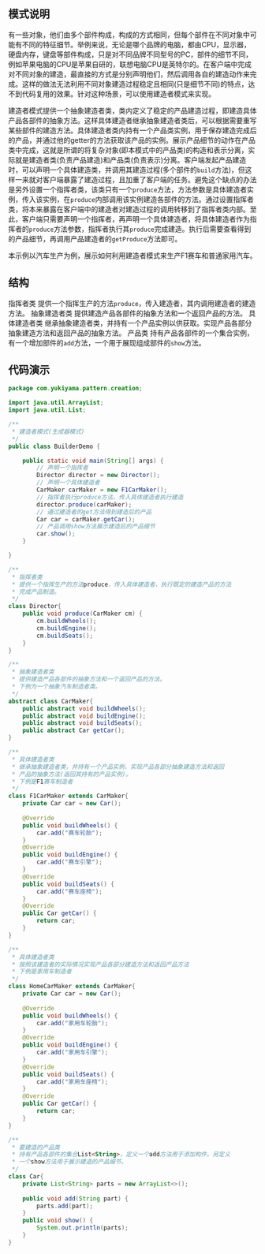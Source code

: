 ## 模式说明
有一些对象，他们由多个部件构成，构成的方式相同，但每个部件在不同对象中可能有不同的特征细节。举例来说，无论是哪个品牌的电脑，都由CPU，显示器，硬盘内存，键盘等部件构成，只是对不同品牌不同型号的PC，部件的细节不同，例如苹果电脑的CPU是苹果自研的，联想电脑CPU是英特尔的。在客户端中完成对不同对象的建造，最直接的方式是分别声明他们，然后调用各自的建造动作来完成。这样的做法无法利用不同对象建造过程稳定且相同(只是细节不同)的特点，达不到代码复用的效果。针对这种场景，可以使用建造者模式来实现。
​

建造者模式提供一个抽象建造者类，类内定义了稳定的产品建造过程，即建造具体产品各部件的抽象方法。这样具体建造者继承抽象建造者类后，可以根据需要重写某些部件的建造方法。具体建造者类内持有一个产品类实例，用于保存建造完成后的产品，并通过他的getter的方法获取该产品的实例。展示产品细节的动作在产品类中完成，这就是所谓的将复杂对象(即本模式中的产品类)的构造和表示分离，实际就是建造者类(负责产品建造)和产品类(负责表示)分离。客户端发起产品建造时，可以声明一个具体建造类，并调用其建造过程(多个部件的`build`方法)，但这样一来就对客户端暴露了建造过程，且加重了客户端的任务。避免这个缺点的办法是另外设置一个指挥者类，该类只有一个`produce`方法，方法参数是具体建造者实例，传入该实例，在`produce`内部调用该实例建造各部件的方法。通过设置指挥者类，将本来暴露在客户端中的建造者对建造过程的调用转移到了指挥者类内部。至此，客户端只需要声明一个指挥者，再声明一个具体建造者，将具体建造者作为指挥者的`produce`方法参数，指挥者执行其`produce`完成建造。执行后需要查看得到的产品细节，再调用产品建造者的`getProduce`方法即可。
​

本示例以汽车生产为例，展示如何利用建造者模式来生产F1赛车和普通家用汽车。
​

## 结构
指挥者类
  提供一个指挥生产的方法`produce`，传入建造者，其内调用建造者的建造方法。
抽象建造者类
  提供建造产品各部件的抽象方法和一个返回产品的方法。
具体建造者类
  继承抽象建造者类，并持有一个产品实例以供获取。实现产品各部分抽象建造方法和返回产品的抽象方法。
产品类
  持有产品各部件的一个集合实例，有一个增加部件的`add`方法，一个用于展现组成部件的`show`方法。
​

## 代码演示
```java
package com.yukiyama.pattern.creation;

import java.util.ArrayList;
import java.util.List;

/**
 * 建造者模式(生成器模式)
 */
public class BuilderDemo {

    public static void main(String[] args) {
        // 声明一个指挥者
        Director director = new Director();
        // 声明一个具体建造者
        CarMaker carMaker = new F1CarMaker();
        // 指挥者执行produce方法，传入具体建造者执行建造
        director.produce(carMaker);
        // 通过建造者的get方法得到建造后的产品
        Car car = carMaker.getCar();
        // 产品调用show方法展示建造后的产品细节
        car.show();
    }

}

/**
 * 指挥者类
 * 提供一个指挥生产的方法produce，传入具体建造者，执行既定的建造产品的方法
 * 完成产品制造。
 */
class Director{
    public void produce(CarMaker cm) {
        cm.buildWheels();
        cm.buildEngine();
        cm.buildSeats();
    }
}

/**
 * 抽象建造者类
 * 提供建造产品各部件的抽象方法和一个返回产品的方法。
 * 下例为一个抽象汽车制造者类。
 */
abstract class CarMaker{
    public abstract void buildWheels();
    public abstract void buildEngine();
    public abstract void buildSeats();
    public abstract Car getCar();
}

/**
 * 具体建造者类
 * 继承抽象建造者类，并持有一个产品实例，实现产品各部分抽象建造方法和返回
 * 产品的抽象方法(返回其持有的产品实例)。
 * 下例是F1赛车制造者
 */
class F1CarMaker extends CarMaker{
    private Car car = new Car();
    
    @Override
    public void buildWheels() {
        car.add("赛车轮胎");
    }
    @Override
    public void buildEngine() {
        car.add("赛车引擎");
    }
    @Override
    public void buildSeats() {
        car.add("赛车座椅");
    }
    @Override
    public Car getCar() {
        return car;
    }
}

/**
 * 具体建造者类
 * 按照该建造者的实际情况实现产品各部分建造方法和返回产品方法
 * 下例是家用车制造者
 */
class HomeCarMaker extends CarMaker{
    private Car car = new Car();
    
    @Override
    public void buildWheels() {
        car.add("家用车轮胎");
    }
    @Override
    public void buildEngine() {
        car.add("家用车引擎");
    }
    @Override
    public void buildSeats() {
        car.add("家用车座椅");
    }
    @Override
    public Car getCar() {
        return car;
    }
}

/**
 * 要建造的产品类
 * 持有产品各部件的集合List<String>，定义一个add方法用于添加构件。另定义
 * 一个show方法用于展示建造的产品细节。
 */
class Car{
    private List<String> parts = new ArrayList<>();
    
    public void add(String part) {
        parts.add(part);
    }
    public void show() {
        System.out.println(parts);
    }
}
```


